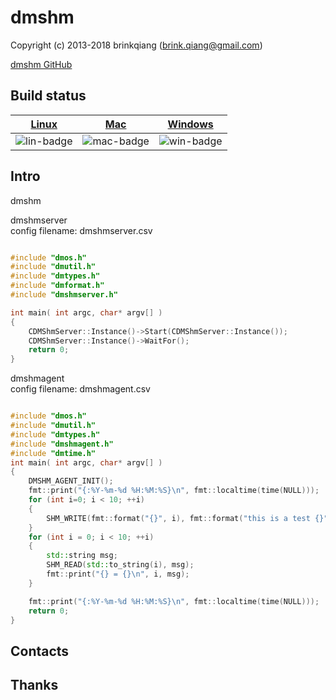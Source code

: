 # dmshm

Copyright (c) 2013-2018 brinkqiang (brink.qiang@gmail.com)

[dmshm GitHub](https://github.com/brinkqiang/dmshm)

## Build status
| [Linux][lin-link] | [Mac][mac-link] | [Windows][win-link] |
| :---------------: | :----------------: | :-----------------: |
| ![lin-badge]      | ![mac-badge]       | ![win-badge]        |

[lin-badge]: https://github.com/brinkqiang/dmshm/workflows/linux/badge.svg "linux build status"
[lin-link]:  https://github.com/brinkqiang/dmshm/actions/workflows/linux.yml "linux build status"
[mac-badge]: https://github.com/brinkqiang/dmshm/workflows/mac/badge.svg "mac build status"
[mac-link]:  https://github.com/brinkqiang/dmshm/actions/workflows/mac.yml "mac build status"
[win-badge]: https://github.com/brinkqiang/dmshm/workflows/win/badge.svg "win build status"
[win-link]:  https://github.com/brinkqiang/dmshm/actions/workflows/win.yml "win build status"

## Intro
dmshm

dmshmserver  
config filename: dmshmserver.csv
```cpp

#include "dmos.h"
#include "dmutil.h"
#include "dmtypes.h"
#include "dmformat.h"
#include "dmshmserver.h"

int main( int argc, char* argv[] )
{
    CDMShmServer::Instance()->Start(CDMShmServer::Instance());
    CDMShmServer::Instance()->WaitFor();
    return 0;
}

```

dmshmagent  
config filename: dmshmagent.csv
```cpp

#include "dmos.h"
#include "dmutil.h"
#include "dmtypes.h"
#include "dmshmagent.h"
#include "dmtime.h"
int main( int argc, char* argv[] )
{
    DMSHM_AGENT_INIT();
    fmt::print("{:%Y-%m-%d %H:%M:%S}\n", fmt::localtime(time(NULL)));
    for (int i=0; i < 10; ++i)
    {
        SHM_WRITE(fmt::format("{}", i), fmt::format("this is a test {}", i));
    }
    for (int i = 0; i < 10; ++i)
    {
        std::string msg;
        SHM_READ(std::to_string(i), msg);
        fmt::print("{} = {}\n", i, msg);
    }

    fmt::print("{:%Y-%m-%d %H:%M:%S}\n", fmt::localtime(time(NULL)));
    return 0;
}

```
## Contacts

## Thanks
